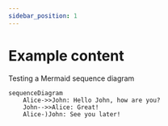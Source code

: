 ```yaml
---
sidebar_position: 1
---
```


# Example content

Testing a Mermaid sequence diagram

```mermaid
sequenceDiagram
    Alice->>John: Hello John, how are you?
    John-->>Alice: Great!
    Alice-)John: See you later!
```
